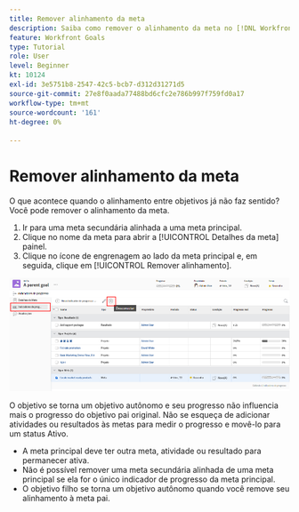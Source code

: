 ```yaml
---
title: Remover alinhamento da meta
description: Saiba como remover o alinhamento da meta no [!DNL Workfront Goals].
feature: Workfront Goals
type: Tutorial
role: User
level: Beginner
kt: 10124
exl-id: 3e5751b8-2547-42c5-bcb7-d312d31271d5
source-git-commit: 27e8f0aada77488bd6cfc2e786b997f759fd0a17
workflow-type: tm+mt
source-wordcount: '161'
ht-degree: 0%

---
```


# Remover alinhamento da meta

O que acontece quando o alinhamento entre objetivos já não faz sentido? Você pode remover o alinhamento da meta.

1. Ir para uma meta secundária alinhada a uma meta principal.
1. Clique no nome da meta para abrir a [!UICONTROL Detalhes da meta] painel.
1. Clique no ícone de engrenagem ao lado da meta principal e, em seguida, clique em [!UICONTROL Remover alinhamento].

![Uma captura de tela do [!UICONTROL Remover alinhamento] em [!DNL Workfront Goals]](assets/08-workfront-goals-remove-goal-alignment.png)

O objetivo se torna um objetivo autônomo e seu progresso não influencia mais o progresso do objetivo pai original. Não se esqueça de adicionar atividades ou resultados às metas para medir o progresso e movê-lo para um status Ativo.

<!-- Pro-tips graphic -->

* A meta principal deve ter outra meta, atividade ou resultado para permanecer ativa.
* Não é possível remover uma meta secundária alinhada de uma meta principal se ela for o único indicador de progresso da meta principal.
* O objetivo filho se torna um objetivo autônomo quando você remove seu alinhamento à meta pai.

